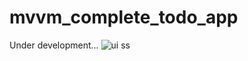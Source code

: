 # mvvm_complete_todo_app

Under development...
![ui ss](https://user-images.githubusercontent.com/78862742/227969241-73e037d2-ab05-4eea-ad07-75d104d2911c.png)
